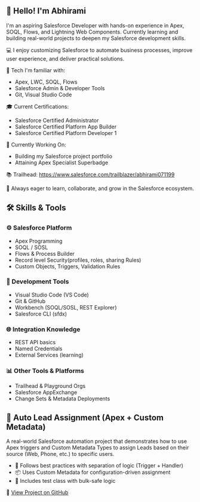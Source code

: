 ## 👋 Hello! I'm Abhirami

I'm an aspiring Salesforce Developer with hands-on experience in Apex, SOQL, Flows, and Lightning Web Components. Currently learning and building real-world projects to deepen my Salesforce development skills.

💻 I enjoy customizing Salesforce to automate business processes, improve user experience, and deliver practical solutions.

🔧 Tech I'm familiar with:
- Apex, LWC, SOQL, Flows
- Salesforce Admin & Developer Tools
- Git, Visual Studio Code

🎓 Current Certifications:
- Salesforce Certified Administrator
- Salesforce Certified Platform App Builder
- Salesforce Certified Platform Developer 1

🎯 Currently Working On:
- Building my Salesforce project portfolio
- Attaining Apex Specialist Superbadge

📚 Trailhead: https://www.salesforce.com/trailblazer/abhirami071199

🌱 Always eager to learn, collaborate, and grow in the Salesforce ecosystem.

## 🛠️ Skills & Tools

### ⚙️ Salesforce Platform
- Apex Programming
- SOQL / SOSL
- Flows & Process Builder
- Record level Security(profiles, roles, sharing Rules)
- Custom Objects, Triggers, Validation Rules

### 🧰 Development Tools
- Visual Studio Code (VS Code)
- Git & GitHub
- Workbench (SOQL/SOSL, REST Explorer)
- Salesforce CLI (sfdx)

### 🌐 Integration Knowledge
- REST API basics
- Named Credentials
- External Services (learning)

### 📊 Other Tools & Platforms
- Trailhead & Playground Orgs
- Salesforce AppExchange
- Change Sets & Metadata Deployments
  

## 🔄 Auto Lead Assignment (Apex + Custom Metadata)

A real-world Salesforce automation project that demonstrates how to use Apex triggers and Custom Metadata Types to assign Leads based on their source (Web, Phone, etc.) to specific users.

- 🧠 Follows best practices with separation of logic (Trigger + Handler)
- 📦 Uses Custom Metadata for configuration-driven assignment
- 🧪 Includes test class with bulk-safe logic

🔗 [View Project on GitHub](https://github.com/Abhirami-dev99/auto-lead-assignment-apex)
